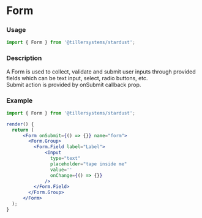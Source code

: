 # Form

### Usage

```jsx
import { Form } from '@tillersystems/stardust';
```

<!-- STORY -->

### Description

A Form is used to collect, validate and submit user inputs through provided fields which can be text input, select, radio buttons, etc.  
Submit action is provided by onSubmit callback prop.

<!-- PROPS -->

### Example

```jsx
import { Form } from '@tillersystems/stardust';

render() {
  return (
      <Form onSubmit={() => {}} name="form">
        <Form.Group>
          <Form.Field label="Label">
              <Input
                type="text"
                placeholder="tape inside me"
                value=''
                onChange={() => {}}
              />
          </Form.Field>
        </Form.Group>
      </Form>
  );
}
```
